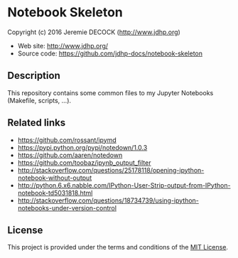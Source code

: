 Notebook Skeleton
=================

Copyright (c) 2016 Jeremie DECOCK (http://www.jdhp.org)

- Web site: <http://www.jdhp.org/>
- Source code: <https://github.com/jdhp-docs/notebook-skeleton>

Description
-----------

This repository contains some common files to my Jupyter Notebooks (Makefile,
scripts, ...).

Related links
-------------

- https://github.com/rossant/ipymd
- https://pypi.python.org/pypi/notedown/1.0.3
- https://github.com/aaren/notedown
- https://github.com/toobaz/ipynb_output_filter
- http://stackoverflow.com/questions/25178118/opening-ipython-notebook-without-output
- http://python.6.x6.nabble.com/IPython-User-Strip-output-from-IPython-notebook-td5031818.html
- http://stackoverflow.com/questions/18734739/using-ipython-notebooks-under-version-control

License
-------

This project is provided under the terms and conditions of the
[MIT License](http://opensource.org/licenses/MIT).  
